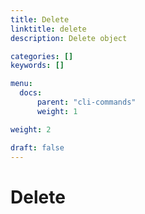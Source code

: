 ```yaml
---
title: Delete
linktitle: delete
description: Delete object

categories: []
keywords: []

menu:
  docs:
      parent: "cli-commands"
      weight: 1

weight: 2

draft: false
---
```


# Delete
